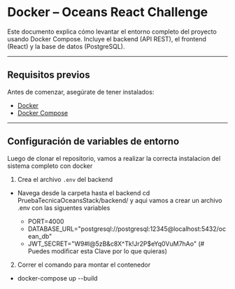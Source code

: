 # Docker – Oceans React Challenge

Este documento explica cómo levantar el entorno completo del proyecto usando Docker Compose. Incluye el backend (API REST), el frontend (React) y la base de datos (PostgreSQL).

---

## Requisitos previos

Antes de comenzar, asegúrate de tener instalados:

- [Docker](https://www.docker.com/)
- [Docker Compose](https://docs.docker.com/compose/)

---

## Configuración de variables de entorno

Luego de clonar el repositorio, vamos a realizar la correcta instalacion del sistema completo con docker

1. Crea el archivo `.env` del backend

- Navega desde la carpeta hasta el backend cd PruebaTecnicaOceansStack/backend/ y aqui vamos a crear un archivo .env con las siguentes variables

    - PORT=4000
    - DATABASE_URL="postgresql://postgresql:12345@localhost:5432/ocean_db"
    - JWT_SECRET="W9#l@5zB&c8X^Tk!Jr2P$eYq0VuM7hAo" (# Puedes modificar esta Clave por lo que quieras)

2. Correr el comando para montar el contenedor

- docker-compose up --build